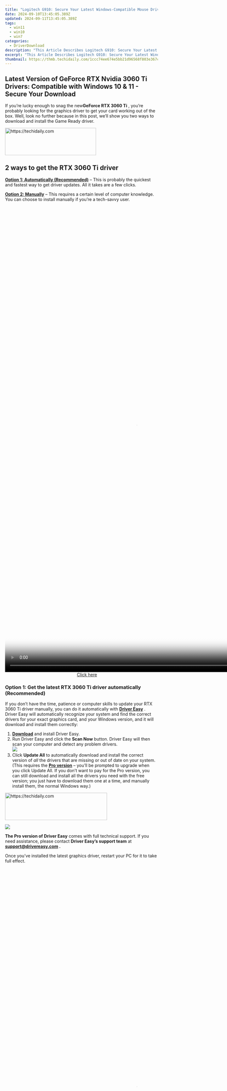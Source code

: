 ```yaml
---
title: "Logitech G910: Secure Your Latest Windows-Compatible Mouse Drivers Now!"
date: 2024-09-10T13:45:05.389Z
updated: 2024-09-11T13:45:05.389Z
tags:
  - win11
  - win10
  - win7
categories:
  - DriverDownload
description: "This Article Describes Logitech G910: Secure Your Latest Windows-Compatible Mouse Drivers Now!"
excerpt: "This Article Describes Logitech G910: Secure Your Latest Windows-Compatible Mouse Drivers Now!"
thumbnail: https://thmb.techidaily.com/1ccc74ee674e5bb21d96568f803e367c477d95c5c3cb7fed4a8969e3e80f00a3.jpg
---
```


## Latest Version of GeForce RTX Nvidia 3060 Ti Drivers: Compatible with Windows 10 & 11 - Secure Your Download

If you’re lucky enough to snag the new**GeForce RTX 3060 Ti** , you’re probably looking for the graphics driver to get your card working out of the box. Well, look no further because in this post, we’ll show you two ways to download and install the Game Ready driver.





<!-- affiliate ads begin -->
<a href="https://aidotcom.pxf.io/c/5597632/2129042/19576" target="_top" id="2129042">
  <img src="//a.impactradius-go.com/display-ad/19576-2129042" border="0" alt="https://techidaily.com" width="300" height="90"/>
</a>
<img height="0" width="0" src="https://aidotcom.pxf.io/i/5597632/2129042/19576" style="position:absolute;visibility:hidden;" border="0" />
<!-- affiliate ads end -->




## 2 ways to get the RTX 3060 Ti driver

**[Option 1: Automatically (Recommended)](https://www.drivereasy.com/knowledge/download-geforce-rtx-3060-ti-driver-for-windows-10-8-or-7/#option1)**  – This is probably the quickest and fastest way to get driver updates. All it takes are a few clicks.

**[Option 2: Manually](https://tools.techidaily.com/drivereasy/download/)**  – This requires a certain level of computer knowledge. You can choose to install manually if you’re a tech-savvy user.





<!-- affiliate ads begin -->
<span id="1424527">
					<video width="864" height="1536" style="cursor:pointer"
           poster="//a.impactradius-go.com/display-clicktoplayimage/1424527.png"
           onclick="if(!this.playClicked){this.play();this.setAttribute('controls',true);this.playClicked=true;}">
	   <source src="//a.impactradius-go.com/display-ad/16446-1424527">
	   <img src="//a.impactradius-go.com/display-clicktoplayimage/1424527.png" style="border: none; height: 100%; width: 100%; object-fit: contain">
	</video>
	<div style="width:540px;text-align:center"><a href="javascript:window.open(decodeURIComponent('https%3A%2F%2Flaganoo.pxf.io%2Fc%2F5597632%2F1424527%2F16446'), '_blank');void(0);">Click here</a></div>
</span>
<img height="0" width="0" src="https://imp.pxf.io/i/5597632/1424527/16446" style="position:absolute;visibility:hidden;" border="0" />
<!-- affiliate ads end -->




### Option 1: Get the latest RTX 3060 Ti driver automatically (Recommended)

 If you don’t have the time, patience or computer skills to update your RTX 3060 Ti driver manually, you can do it automatically with **[Driver Easy](https://tools.techidaily.com/drivereasy/download/)**  . Driver Easy will automatically recognize your system and find the correct drivers for your exact graphics card, and your Windows version, and it will download and install them correctly:

1. **[Download](https://tools.techidaily.com/drivereasy/download/)**  and install Driver Easy.
2. Run Driver Easy and click the **Scan Now** button. Driver Easy will then scan your computer and detect any problem drivers.  
![](https://images.drivereasy.com/wp-content/uploads/2020/08/Scan-now.jpg)
3. Click **Update All** to automatically download and install the correct version of _all_ the drivers that are missing or out of date on your system.(This requires the **[Pro version](https://tools.techidaily.com/drivereasy/download/)**  – you’ll be prompted to upgrade when you click Update All. If you don’t want to pay for the Pro version, you can still download and install all the drivers you need with the free version; you just have to download them one at a time, and manually install them, the normal Windows way.)  




<!-- affiliate ads begin -->
<a href="https://aligracehair.sjv.io/c/5597632/2135416/19272" target="_top" id="2135416">
  <img src="//a.impactradius-go.com/display-ad/19272-2135416" border="0" alt="https://techidaily.com" width="336" height="90"/>
</a>
<img height="0" width="0" src="https://aligracehair.sjv.io/i/5597632/2135416/19272" style="position:absolute;visibility:hidden;" border="0" />
<!-- affiliate ads end -->




![](https://images.drivereasy.com/wp-content/uploads/2021/01/3060-ti-de-update-all.jpg)

**The Pro version of Driver Easy** comes with full technical support. If you need assistance, please contact **Driver Easy’s support team** at **[support@drivereasy.com](https://tools.techidaily.com/drivereasy/download/) .**

 Once you’ve installed the latest graphics driver, restart your PC for it to take full effect.





<!-- affiliate ads begin -->
<span id="1531879">
					<video width="864" height="1536" style="cursor:pointer"
           poster="//a.impactradius-go.com/display-clicktoplayimage/1531879.png"
           onclick="if(!this.playClicked){this.play();this.setAttribute('controls',true);this.playClicked=true;}">
	   <source src="//a.impactradius-go.com/display-ad/16446-1531879">
	   <img src="//a.impactradius-go.com/display-clicktoplayimage/1531879.png" style="border: none; height: 100%; width: 100%; object-fit: contain">
	</video>
	<div style="width:540px;text-align:center"><a href="javascript:window.open(decodeURIComponent('https%3A%2F%2Flaganoo.pxf.io%2Fc%2F5597632%2F1531879%2F16446'), '_blank');void(0);">Click here</a></div>
</span>
<img height="0" width="0" src="https://imp.pxf.io/i/5597632/1531879/16446" style="position:absolute;visibility:hidden;" border="0" />
<!-- affiliate ads end -->




### Option 2: Get the RTX 3060 Ti driver manually

 If you’re familiar with computer hardware, you can try to install the graphics driver manually:

1. First visit the[**NVIDIA driver download page**](https://tools.techidaily.com/drivereasy/download/) . Then search for your GPU model.  
 For**Download Type** , choose**Game Ready Driver (GRD)** for gaming purposes; or choose**Studio Driver (SD)** for graphic design.  
![](https://images.drivereasy.com/wp-content/uploads/2021/01/3060-ti-manually-1.jpg)
2. Click**DOWNLOAD** to get the latest graphics driver. Once downloaded, open the installer and follow the on-screen instructions to proceed.  




<!-- affiliate ads begin -->
<span id="1328679">
					<video width="240" height="200" style="cursor:pointer"
           poster="//a.impactradius-go.com/display-clicktoplayimage/1328679.png"
           onclick="if(!this.playClicked){this.play();this.setAttribute('controls',true);this.playClicked=true;}">
	   <source src="//a.impactradius-go.com/display-ad/15852-1328679">
	   <img src="//a.impactradius-go.com/display-clicktoplayimage/1328679.png" style="border: none; height: 100%; width: 100%; object-fit: contain">
	</video>
	<div style="width:150px;text-align:center"><a href="javascript:window.open(decodeURIComponent('https%3A%2F%2Fthefitville.pxf.io%2Fc%2F5597632%2F1328679%2F15852'), '_blank');void(0);">Click here</a></div>
</span>
<img height="0" width="0" src="https://imp.pxf.io/i/5597632/1328679/15852" style="position:absolute;visibility:hidden;" border="0" />
<!-- affiliate ads end -->




![](https://images.drivereasy.com/wp-content/uploads/2021/01/3060-ti-manually-2.jpg)





<!-- affiliate ads begin -->
<a href="https://unicoeye.pxf.io/c/5597632/2134490/18498" target="_top" id="2134490">
  <img src="//a.impactradius-go.com/display-ad/18498-2134490" border="0" alt="https://techidaily.com" width="728" height="90"/>
</a>
<img height="0" width="0" src="https://unicoeye.pxf.io/i/5597632/2134490/18498" style="position:absolute;visibility:hidden;" border="0" />
<!-- affiliate ads end -->




---

 Hopefully this post helps you get your RTX 3060 Ti working right away. If you have any questions or ideas, leave a comment and we’ll get back to you.

<ins class="adsbygoogle"
     style="display:block"
     data-ad-format="autorelaxed"
     data-ad-client="ca-pub-7571918770474297"
     data-ad-slot="1223367746"></ins>



<ins class="adsbygoogle"
     style="display:block"
     data-ad-client="ca-pub-7571918770474297"
     data-ad-slot="8358498916"
     data-ad-format="auto"
     data-full-width-responsive="true"></ins>





<span class="atpl-alsoreadstyle">Also read:</span>
<div><ul>
<li><a href="https://extra-tips.techidaily.com/new-10-best-cinema-cameras-for-filmmaking-from-beginner-to-professional/"><u>[New] 10 Best Cinema Cameras for Filmmaking From Beginner to Professional</u></a></li>
<li><a href="https://instagram-video-files.techidaily.com/new-2024-approved-insiders-look-at-instagram-viewership-metrics/"><u>[New] 2024 Approved Insider's Look at Instagram Viewership Metrics</u></a></li>
<li><a href="https://desktop-recording.techidaily.com/new-grasping-the-greener-side-of-valheim-top-seeds-list-for-2024/"><u>[New] Grasping the Greener Side of Valheim Top Seeds List for 2024</u></a></li>
<li><a href="https://fox-cloud.techidaily.com/new-in-2024-the-fast-photography-path-to-crafting-quick-google-collage-pics/"><u>[New] In 2024, The Fast Photography Path to Crafting Quick Google Collage Pics</u></a></li>
<li><a href="https://youtube-help.techidaily.com/new-influencer-tip-crafting-irresistible-templated-content-in-youtube-descriptions/"><u>[New] Influencer Tip Crafting Irresistible Templated Content in YouTube Descriptions</u></a></li>
<li><a href="https://extra-approaches.techidaily.com/updated-pulse-up-your-routine-20-most-empowering-workout-songs/"><u>[Updated] Pulse Up Your Routine 20 Most Empowering Workout Songs</u></a></li>
<li><a href="https://driver-download.techidaily.com/1995-absolute-power-with-eastwood-as-luther-whitney-a-renowned-thief-who-witnesses-the-murder-of-an-influential-washington-lobbyist-by-his-young-protege-the232/"><u>1995 - Absolute Power, with Eastwood as Luther Whitney, a Renowned Thief Who Witnesses the Murder of an Influential Washington Lobbyist by His Young Protégé. The Film Was Based on Irwin Wagman's Novel ''The Charm School Murders''</u></a></li>
<li><a href="https://driver-download.techidaily.com/accelerate-your-intel-nuc-quick-and-hassle-free-driver-installation-guide/"><u>Accelerate Your Intel NUC: Quick & Hassle-Free Driver Installation Guide</u></a></li>
<li><a href="https://driver-download.techidaily.com/download-and-install-latest-toshiba-device-drivers-for-windows-computers/"><u>Download & Install Latest Toshiba Device Drivers for Windows Computers</u></a></li>
<li><a href="https://driver-download.techidaily.com/download-broadcom-bluetooth-drivers-compatible-with-windows-10-8-and-7/"><u>Download Broadcom Bluetooth Drivers: Compatible with Windows 10, 8 & 7</u></a></li>
<li><a href="https://driver-download.techidaily.com/download-the-best-the-focusrite-scarlett-solo-driver-software-compatible-with-windows/"><u>Download the Best: The Focusrite Scarlett Solo Driver Software Compatible with Windows</u></a></li>
<li><a href="https://driver-download.techidaily.com/easy-guide-to-downloading-the-right-epson-wf-263n-driver-for-various-windows-operating-systems/"><u>Easy Guide to Downloading the Right Epson WF 263N Driver for Various Windows Operating Systems</u></a></li>
<li><a href="https://driver-download.techidaily.com/effects-processing/"><u>Effects Processing</u></a></li>
<li><a href="https://driver-download.techidaily.com/1722978239636-effortless-lexar-drive-integration-accelerated-driver-downloads-await/"><u>Effortless Lexar Drive Integration: Accelerated Driver Downloads Await</u></a></li>
<li><a href="https://tech-haven.techidaily.com/essential-artificial-intelligence-tools-for-beginners-club/"><u>Essential Artificial Intelligence Tools for Beginner's Club</u></a></li>
<li><a href="https://driver-download.techidaily.com/fixing-your-device-heres-why-microsoft-updated-its-battery-drivers-for-acpi-conformance/"><u>Fixing Your Device? Here’s Why Microsoft Updated Its Battery Drivers for ACPI Conformance</u></a></li>
<li><a href="https://extra-tips.techidaily.com/full-breakdown-samsungs-immersive-camera-technology/"><u>Full Breakdown Samsung's Immersive Camera Technology</u></a></li>
<li><a href="https://driver-download.techidaily.com/get-your-arduino-mega-amazing-fast-driver-downloads-for-mega-2560-now-available/"><u>Get Your Arduino Mega Amazing! Fast Driver Downloads for Mega 2560 Now Available</u></a></li>
<li><a href="https://driver-download.techidaily.com/get-your-canon-mf8200c-driver-software-for-windows-operating-systems-windows-71081/"><u>Get Your Canon MF8200C Driver Software for Windows Operating Systems (Windows 7/10/8.1)</u></a></li>
<li><a href="https://driver-download.techidaily.com/get-your-focusrite-scarlett-2i4-control-surfaces-and-interfaces-install-on-windows-today/"><u>Get Your Focusrite Scarlett 2I4 Control Surfaces & Interfaces - Install on Windows Today!</u></a></li>
<li><a href="https://driver-download.techidaily.com/getting-your-ios-device-ready-how-to-install-iphone-drivers-on-windows-10/"><u>Getting Your iOS Device Ready: How to Install iPhone Drivers on Windows 10</u></a></li>
<li><a href="https://driver-download.techidaily.com/gigabyte-gc-wb867d-chipset-and-audio-drivers-free-download/"><u>Gigabyte GC-WB867D Chipset & Audio Drivers Free Download</u></a></li>
<li><a href="https://driver-download.techidaily.com/how-to-find-and-install-safe-lenovo-thinkpad-drivers-a-step-by-step-tutorial/"><u>How to Find and Install Safe Lenovo ThinkPad Drivers: A Step-by-Step Tutorial.</u></a></li>
<li><a href="https://screen-mirror.techidaily.com/in-2024-effective-guide-to-cast-apple-iphone-15-pro-max-to-macbook-without-hindrance-drfone-by-drfone-ios/"><u>In 2024, Effective Guide to Cast Apple iPhone 15 Pro Max to MacBook without Hindrance | Dr.fone</u></a></li>
<li><a href="https://fox-cloud.techidaily.com/in-2024-transforming-images-a-deep-dive-into-these-7-grading-styles/"><u>In 2024, Transforming Images A Deep Dive Into These 7 Grading Styles</u></a></li>
<li><a href="https://driver-download.techidaily.com/installing-canon-mf8500c-printer-drivers-for-windows-operating-systems-78110/"><u>Installing Canon MF8500C Printer Drivers for Windows Operating Systems (7/8.1/10)</u></a></li>
<li><a href="https://driver-download.techidaily.com/installing-new-lenovo-camera-software-improved-windows-7-driver-compatibility/"><u>Installing New Lenovo Camera Software: Improved Windows 7 Driver Compatibility</u></a></li>
<li><a href="https://driver-download.techidaily.com/latest-nvidia-geforce-210-driver-upgrade-compatibility-with-windows-11/"><u>Latest Nvidia GeForce 210 Driver Upgrade: Compatibility with Windows 11</u></a></li>
<li><a href="https://twitter-videos.techidaily.com/mastering-twitter-videos-adhere-to-aspect-ratio-rules-for-2024/"><u>Mastering Twitter Videos Adhere to Aspect Ratio Rules for 2024</u></a></li>
<li><a href="https://driver-download.techidaily.com/realtek-rtl8n11u-driver-problems-solutions-and-fixes/"><u>Realtek RTL8n11U Driver Problems: Solutions and Fixes</u></a></li>
<li><a href="https://driver-download.techidaily.com/resolving-corsair-h115i-graphics-card-problems-on-windows-8-10-and-11/"><u>Resolving Corsair H115i Graphics Card Problems on Windows 8, 10 & 11</u></a></li>
<li><a href="https://driver-download.techidaily.com/successful-guide-resolving-amd-radeon-graphics-drivers-update-issues/"><u>Successful Guide: Resolving AMD Radeon Graphics Drivers Update Issues</u></a></li>
<li><a href="https://driver-download.techidaily.com/troubleshoot-and-resolve-lenovo-peripheral-connections-without-hassle/"><u>Troubleshoot and Resolve Lenovo Peripheral Connections Without Hassle</u></a></li>
<li><a href="https://driver-download.techidaily.com/troubleshooting-and-fixing-graphics-driver-issues-on-windows-pcs-hp-displays/"><u>Troubleshooting and Fixing Graphics Driver Issues on Windows PCs (HP Displays)</u></a></li>
<li><a href="https://hardware-updates.techidaily.com/troubleshooting-your-intel-hd-graphics-630-drivers-solutions-for-a-smooth-windows-experience/"><u>Troubleshooting Your Intel HD Graphics 630 Drivers: Solutions for a Smooth Windows Experience</u></a></li>
<li><a href="https://facebook-videos.techidaily.com/unlock-full-scale-viewing-on-facebook/"><u>Unlock Full-Scale Viewing on Facebook</u></a></li>
<li><a href="https://driver-download.techidaily.com/update-lenovo-ideapad-100-device-drivers-step-by-step-guide-for-windows-10-users/"><u>Update Lenovo IdeaPad 100 Device Drivers: Step-by-Step Guide for Windows 10 Users</u></a></li>
</ul></div>




